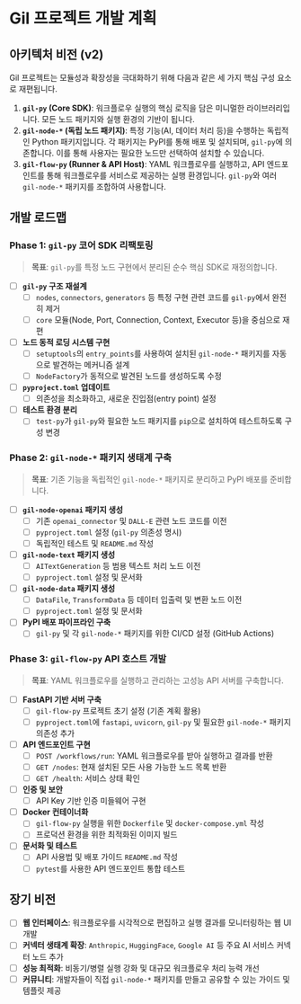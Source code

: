 # Gil 프로젝트 개발 계획

## 아키텍처 비전 (v2)

Gil 프로젝트는 모듈성과 확장성을 극대화하기 위해 다음과 같은 세 가지 핵심 구성 요소로 재편됩니다.

1.  **`gil-py` (Core SDK)**: 워크플로우 실행의 핵심 로직을 담은 미니멀한 라이브러리입니다. 모든 노드 패키지와 실행 환경의 기반이 됩니다.
2.  **`gil-node-*` (독립 노드 패키지)**: 특정 기능(AI, 데이터 처리 등)을 수행하는 독립적인 Python 패키지입니다. 각 패키지는 PyPI를 통해 배포 및 설치되며, `gil-py`에 의존합니다. 이를 통해 사용자는 필요한 노드만 선택하여 설치할 수 있습니다.
3.  **`gil-flow-py` (Runner & API Host)**: YAML 워크플로우를 실행하고, API 엔드포인트를 통해 워크플로우를 서비스로 제공하는 실행 환경입니다. `gil-py`와 여러 `gil-node-*` 패키지를 조합하여 사용합니다.

## 개발 로드맵

### Phase 1: `gil-py` 코어 SDK 리팩토링

> **목표**: `gil-py`를 특정 노드 구현에서 분리된 순수 핵심 SDK로 재정의합니다.

- [ ] **`gil-py` 구조 재설계**
    - [ ] `nodes`, `connectors`, `generators` 등 특정 구현 관련 코드를 `gil-py`에서 완전히 제거
    - [ ] `core` 모듈(Node, Port, Connection, Context, Executor 등)을 중심으로 재편
- [ ] **노드 동적 로딩 시스템 구현**
    - [ ] `setuptools`의 `entry_points`를 사용하여 설치된 `gil-node-*` 패키지를 자동으로 발견하는 메커니즘 설계
    - [ ] `NodeFactory`가 동적으로 발견된 노드를 생성하도록 수정
- [ ] **`pyproject.toml` 업데이트**
    - [ ] 의존성을 최소화하고, 새로운 진입점(entry point) 설정
- [ ] **테스트 환경 분리**
    - [ ] `test-py`가 `gil-py`와 필요한 노드 패키지를 `pip`으로 설치하여 테스트하도록 구성 변경

### Phase 2: `gil-node-*` 패키지 생태계 구축

> **목표**: 기존 기능을 독립적인 `gil-node-*` 패키지로 분리하고 PyPI 배포를 준비합니다.

- [ ] **`gil-node-openai` 패키지 생성**
    - [ ] 기존 `openai_connector` 및 `DALL-E` 관련 노드 코드를 이전
    - [ ] `pyproject.toml` 설정 (`gil-py` 의존성 명시)
    - [ ] 독립적인 테스트 및 `README.md` 작성
- [ ] **`gil-node-text` 패키지 생성**
    - [ ] `AITextGeneration` 등 범용 텍스트 처리 노드 이전
    - [ ] `pyproject.toml` 설정 및 문서화
- [ ] **`gil-node-data` 패키지 생성**
    - [ ] `DataFile`, `TransformData` 등 데이터 입출력 및 변환 노드 이전
    - [ ] `pyproject.toml` 설정 및 문서화
- [ ] **PyPI 배포 파이프라인 구축**
    - [ ] `gil-py` 및 각 `gil-node-*` 패키지를 위한 CI/CD 설정 (GitHub Actions)

### Phase 3: `gil-flow-py` API 호스트 개발

> **목표**: YAML 워크플로우를 실행하고 관리하는 고성능 API 서버를 구축합니다.

- [ ] **FastAPI 기반 서버 구축**
    - [ ] `gil-flow-py` 프로젝트 초기 설정 (기존 계획 활용)
    - [ ] `pyproject.toml`에 `fastapi`, `uvicorn`, `gil-py` 및 필요한 `gil-node-*` 패키지 의존성 추가
- [ ] **API 엔드포인트 구현**
    - [ ] `POST /workflows/run`: YAML 워크플로우를 받아 실행하고 결과를 반환
    - [ ] `GET /nodes`: 현재 설치된 모든 사용 가능한 노드 목록 반환
    - [ ] `GET /health`: 서비스 상태 확인
- [ ] **인증 및 보안**
    - [ ] API Key 기반 인증 미들웨어 구현
- [ ] **Docker 컨테이너화**
    - [ ] `gil-flow-py` 실행을 위한 `Dockerfile` 및 `docker-compose.yml` 작성
    - [ ] 프로덕션 환경을 위한 최적화된 이미지 빌드
- [ ] **문서화 및 테스트**
    - [ ] API 사용법 및 배포 가이드 `README.md` 작성
    - [ ] `pytest`를 사용한 API 엔드포인트 통합 테스트

## 장기 비전

- [ ] **웹 인터페이스**: 워크플로우를 시각적으로 편집하고 실행 결과를 모니터링하는 웹 UI 개발
- [ ] **커넥터 생태계 확장**: `Anthropic`, `HuggingFace`, `Google AI` 등 주요 AI 서비스 커넥터 노드 추가
- [ ] **성능 최적화**: 비동기/병렬 실행 강화 및 대규모 워크플로우 처리 능력 개선
- [ ] **커뮤니티**: 개발자들이 직접 `gil-node-*` 패키지를 만들고 공유할 수 있는 가이드 및 템플릿 제공